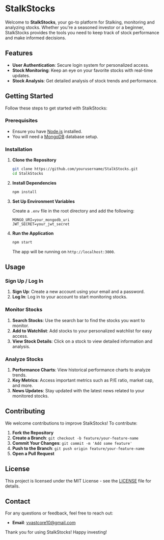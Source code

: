 # StalkStocks

Welcome to **StalkStocks**, your go-to platform for Stalking, monitoring and analyzing stocks. Whether you're a seasoned investor or a beginner, StalkStocks provides the tools you need to keep track of stock performance and make informed decisions.

## Features

- **User Authentication**: Secure login system for personalized access.
- **Stock Monitoring**: Keep an eye on your favorite stocks with real-time updates.
- **Stock Analysis**: Get detailed analysis of stock trends and performance.

## Getting Started

Follow these steps to get started with StalkStocks:

### Prerequisites

- Ensure you have [Node.js](https://nodejs.org/) installed.
- You will need a [MongoDB](https://www.mongodb.com/) database setup.

### Installation

1. **Clone the Repository**

   ```bash
   git clone https://github.com/yourusername/StalkStocks.git
   cd StalkStocks
   ```

2. **Install Dependencies**

   ```bash
   npm install
   ```

3. **Set Up Environment Variables**

   Create a `.env` file in the root directory and add the following:

   ```env
   MONGO_URI=your_mongodb_uri
   JWT_SECRET=your_jwt_secret
   ```

4. **Run the Application**

   ```bash
   npm start
   ```

   The app will be running on `http://localhost:3000`.

## Usage

### Sign Up / Log In

1. **Sign Up**: Create a new account using your email and a password.
2. **Log In**: Log in to your account to start monitoring stocks.

### Monitor Stocks

1. **Search Stocks**: Use the search bar to find the stocks you want to monitor.
2. **Add to Watchlist**: Add stocks to your personalized watchlist for easy access.
3. **View Stock Details**: Click on a stock to view detailed information and analysis.

### Analyze Stocks

1. **Performance Charts**: View historical performance charts to analyze trends.
2. **Key Metrics**: Access important metrics such as P/E ratio, market cap, and more.
3. **News Updates**: Stay updated with the latest news related to your monitored stocks.

## Contributing

We welcome contributions to improve StalkStocks! To contribute:

1. **Fork the Repository**
2. **Create a Branch**: `git checkout -b feature/your-feature-name`
3. **Commit Your Changes**: `git commit -m 'Add some feature'`
4. **Push to the Branch**: `git push origin feature/your-feature-name`
5. **Open a Pull Request**

## License

This project is licensed under the MIT License - see the [LICENSE](LICENSE) file for details.

## Contact

For any questions or feedback, feel free to reach out:

- **Email**: vvastcore10@gmail.com


Thank you for using StalkStocks! Happy investing!
